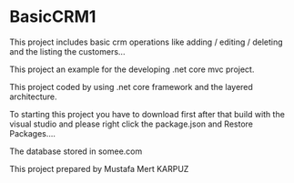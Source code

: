 # BasicCRM1

This project includes basic crm operations like adding / editing / deleting and the listing the customers...

This project an example for the developing .net core mvc project.

This project coded by using .net core framework and the layered architecture.

To starting this project you have to download first after that build with the visual studio and please right click the package.json and Restore Packages....

The database stored in somee.com

This project prepared by Mustafa Mert KARPUZ

